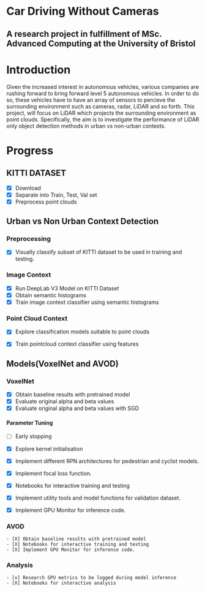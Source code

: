 # Car Driving Without Cameras 

## A research project in fulfillment of MSc. Advanced Computing at the University of Bristol 

# Introduction 

Given the increased interest in autonomous vehicles, various companies are rushing forward to bring forward level 5 autonomous vehicles. 
In order to do so, these vehicles have to have an array of sensors to percieve the surrounding environment such as cameras, radar, LiDAR and so forth. 
This project, will  focus on LiDAR which projects the surrounding environment as point clouds. Specifically, the aim is to investigate the performance of LiDAR only object detection methods in urban vs non-urban contexts. 

# Progress 

## KITTI DATASET 
- [X] Download 
- [X] Separate into Train, Test, Val set 
- [X] Preprocess point clouds  
  
## Urban vs Non Urban Context Detection 
  ### Preprocessing 
   - [x] Visually classify subset of KITTI dataset to be used in training and testing. 
   
  
  ### Image Context 
   - [x] Run DeepLab V3 Model on KITTI Dataset
   - [x] Obtain semantic histograms
   - [x] Train image context classifier using semantic histograms
  
  ### Point Cloud Context 
   - [x] Explore classification models suitable to point clouds
   - [x] Train pointcloud context classifier using features
  
  
  ## Models(VoxelNet and AVOD) 

  ### VoxelNet
  - [X] Obtain baseline results with pretrained model
  - [X] Evaluate original alpha and beta values
  - [X] Evaluate original alpha and beta values with SGD
  #### Parameter Tuning 
  - [ ] Early stopping 
  - [X] Explore kernel initialisation 
  - [X] Implement different RPN architectures for pedestrian and cyclist models.
  - [X] Implement focal loss function.

  - [X] Notebooks for interactive training and testing
  - [X] Implement utility tools and model functions for validation dataset.
  - [X] Implement GPU Monitor for inference code. 

   ### AVOD 
    - [X] Obtain baseline results with pretrained model
    - [X] Notebooks for interactive training and testing
    - [X] Implement GPU Monitor for inference code. 

    
   ### Analysis
    - [x] Research GPU metrics to be logged during model inference 
    - [X] Notebooks for interactive analysis 
    
   
    

